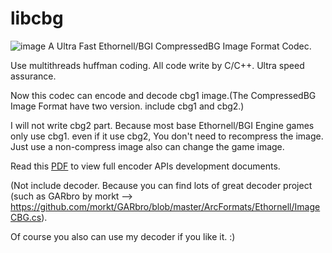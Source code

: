 # libcbg

![image](https://i.loli.net/2020/09/06/gi4PxlFknpwZbYC.png)
A Ultra Fast Ethornell/BGI CompressedBG Image Format Codec.

Use multithreads huffman coding. All code write by C/C++. Ultra speed assurance.

Now this codec can encode and decode cbg1 image.(The CompressedBG Image Format have two version. include cbg1 and cbg2.)

I will not write cbg2 part. Because most base Ethornell/BGI Engine games only use cbg1. even if it use cbg2, You don't need to recompress the image. Just use a non-compress image also can change the game image.

Read this [PDF](https://github.com/morkt/GARbro/blob/master/ArcFormats/Ethornell/ImageCBG.cs) to view full encoder APIs development documents.

(Not include decoder. Because you can find lots of great decoder project (such as GARbro by morkt --> https://github.com/morkt/GARbro/blob/master/ArcFormats/Ethornell/ImageCBG.cs). 

Of course you also can use my decoder if you like it. :)

